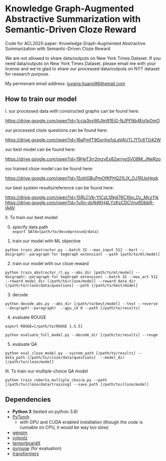 # Knowledge Graph-Augmented Abstractive Summarization with Semantic-Driven Cloze Reward
Code for ACL2020 paper: Knowledge Graph-Augmented Abstractive Summarization with Semantic-Driven Cloze Reward

We are not allowed to share data/outputs on New York Times Dataset. If you need data/outputs on New York Times Dataset, please email me with your license and we're glad to share our processed data/outputs on NYT dataset for research purpose.  

My permenant email address: luyang.huang96@gmail.com  


## How to train our model  

I. our processed data with constructed graphs can be found here:  

https://drive.google.com/open?id=1ccja3oyWIJIm91EiG-NJPFNb4Eg1pOmO  

our processed cloze questions can be found here:   

https://drive.google.com/open?id=16aPmfT9Gurjhg1uLeVAUTL7fTc6TO42W  

our best model can be found here:   

https://drive.google.com/open?id=19HeT3rr2mzvEx82arrvpSVOBM_JNeRzo  

our trained cloze model can be found here:   

https://drive.google.com/open?id=1SxIitGBuPmOfKPHQ21LIX_OJ1RUpHpsk  

our best system results/reference can be found here:  

https://drive.google.com/open?id=1SRLCVb-YtCzL5NgI76CXby_Oc_MczYjk  
https://drive.google.com/open?id=1uXn-dyN4KH4LYzKsCDCVnvRDbbR-lAAV  


II. To train our best model:  

0) specify data path  
`export DATA=[path/to/decompressed/data]`

1) train our model with ML objective

```
python train_abstractor.py --batch 32 --max_input 512 --bert --docgraph(--paragraph for SegGraph extension) --path [path/to/ml/model]
```

2) train our model with our cloze reward

```
python train_abstractor_rl.py --abs_dir [path/to/ml/model] --docgraph(--paragraph for SegGraph extension) --batch 32 --max_art 512 --reward_model_dir [/path/to/cloze/model] --reward_data_dir [/path/to/cloze/data/questions] --path [/path/to/best/model]
```

3) decode 
```
python decode_abs.py --abs_dir [/path/to/best/model] --test --reverse --docgraph(--paragraph)  --gpu_id 0 --path [/path/to/results]
```

4) evaluate ROUGE
```
export ROUGE=[/path/to/ROUGE 1.5.5]
```
```
python evaluate_full_model.py --decode_dir [/path/to/results] --rouge
```

5) evaluate QA

```
python eval_cloze_model.py --system_path [/path/to/results] --data_path [/path/to/cloze/data/questions]  --model_dir [/path/to/cloze/model]
```

III. To train our multiple choice QA model  

```
python train_roberta_multiple_choice.py --path [/path/to/cloze/data/training] --save_path [/path/to/cloze/model]
```




## Dependencies  
- **Python 3** (tested on python 3.6)
- [PyTorch](https://github.com/pytorch/pytorch)
    - with GPU and CUDA enabled installation (though the code is runnable on CPU, it would be way too slow)
- [gensim](https://github.com/RaRe-Technologies/gensim)
- [cytoolz](https://github.com/pytoolz/cytoolz)
- [tensorboardX](https://github.com/lanpa/tensorboard-pytorch)
- [pyrouge](https://github.com/bheinzerling/pyrouge) (for evaluation)
- [transformers]()



